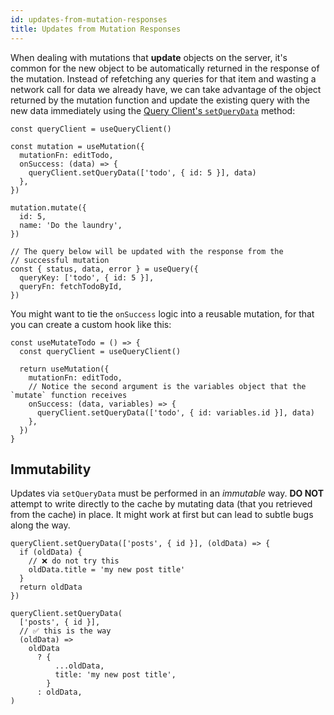 ```yaml
---
id: updates-from-mutation-responses
title: Updates from Mutation Responses
---
```


When dealing with mutations that **update** objects on the server, it's common for the new object to be automatically returned in the response of the mutation. Instead of refetching any queries for that item and wasting a network call for data we already have, we can take advantage of the object returned by the mutation function and update the existing query with the new data immediately using the [Query Client's `setQueryData`](../../../reference/QueryClient.md#queryclientsetquerydata) method:

[//]: # 'Example'

```tsx
const queryClient = useQueryClient()

const mutation = useMutation({
  mutationFn: editTodo,
  onSuccess: (data) => {
    queryClient.setQueryData(['todo', { id: 5 }], data)
  },
})

mutation.mutate({
  id: 5,
  name: 'Do the laundry',
})

// The query below will be updated with the response from the
// successful mutation
const { status, data, error } = useQuery({
  queryKey: ['todo', { id: 5 }],
  queryFn: fetchTodoById,
})
```

[//]: # 'Example'

You might want to tie the `onSuccess` logic into a reusable mutation, for that you can
create a custom hook like this:

[//]: # 'Example2'

```tsx
const useMutateTodo = () => {
  const queryClient = useQueryClient()

  return useMutation({
    mutationFn: editTodo,
    // Notice the second argument is the variables object that the `mutate` function receives
    onSuccess: (data, variables) => {
      queryClient.setQueryData(['todo', { id: variables.id }], data)
    },
  })
}
```

[//]: # 'Example2'

## Immutability

Updates via `setQueryData` must be performed in an _immutable_ way. **DO NOT** attempt to write directly to the cache by mutating data (that you retrieved from the cache) in place. It might work at first but can lead to subtle bugs along the way.

[//]: # 'Example3'

```tsx
queryClient.setQueryData(['posts', { id }], (oldData) => {
  if (oldData) {
    // ❌ do not try this
    oldData.title = 'my new post title'
  }
  return oldData
})

queryClient.setQueryData(
  ['posts', { id }],
  // ✅ this is the way
  (oldData) =>
    oldData
      ? {
          ...oldData,
          title: 'my new post title',
        }
      : oldData,
)
```

[//]: # 'Example3'
